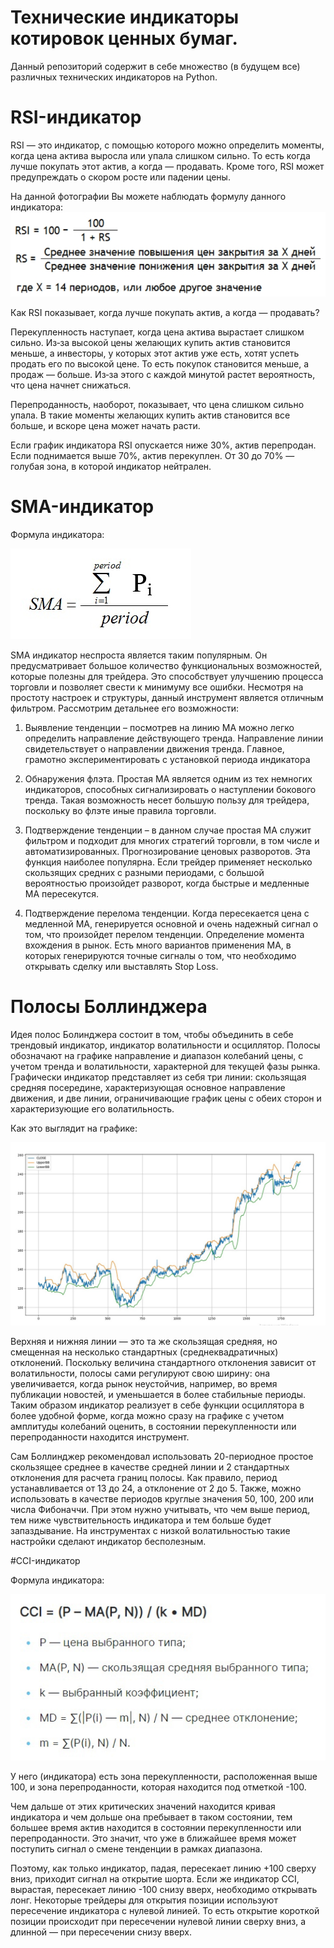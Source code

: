 # Технические индикаторы котировок ценных бумаг.

Данный репозиторий содержит в себе множество (в будущем все) различных технических индикаторов на Python.

# RSI-индикатор

RSI — это индикатор, с помощью которого можно определить моменты, когда цена актива выросла или упала слишком сильно. То есть когда лучше покупать этот актив, а когда — продавать. Кроме того, RSI может предупреждать о скором росте или падении цены.

На данной фотографии Вы можете наблюдать формулу данного индикатора:
![Image alt](https://github.com/LRKZZ/technical-indicators/blob/main/technical%20indicators/tech_pictures/RSIpic.jpg)

Как RSI показывает, когда лучше покупать актив, а когда — продавать?

Перекупленность наступает, когда цена актива вырастает слишком сильно. Из‑за высокой цены желающих купить актив становится меньше, а инвесторы, у которых этот актив уже есть, хотят успеть продать его по высокой цене. То есть покупок становится меньше, а продаж — больше. Из‑за этого с каждой минутой растет вероятность, что цена начнет снижаться.

Перепроданность, наоборот, показывает, что цена слишком сильно упала. В такие моменты желающих купить актив становится все больше, и вскоре цена может начать расти.

Если график индикатора RSI опускается ниже 30%, актив перепродан. Если поднимается выше 70%, актив перекуплен. От 30 до 70% — голубая зона, в которой индикатор нейтрален.

# SMA-индикатор

Формула индикатора:

![Image alt](https://github.com/LRKZZ/technical-indicators/blob/main/technical%20indicators/tech_pictures/SMA_indicator.jpg)

SMA индикатор неспроста является таким популярным. Он предусматривает большое количество функциональных возможностей, которые полезны для трейдера. Это способствует улучшению процесса торговли и позволяет свести к минимуму все ошибки. Несмотря на простоту настроек и структуры, данный инструмент является отличным фильтром. Рассмотрим детальнее его возможности:

1. Выявление тенденции – посмотрев на линию МА можно легко определить направление действующего тренда. Направление линии свидетельствует о направлении движения тренда. Главное, грамотно экспериментировать с установкой периода индикатора

2. Обнаружения флэта. Простая MA является одним из тех немногих индикаторов, способных сигнализировать о наступлении бокового тренда. Такая возможность несет большую пользу для трейдера, поскольку во флэте иные правила торговли.

3. Подтверждение тенденции – в данном случае простая MA служит фильтром и подходит для многих стратегий торговли, в том числе и автоматизированных.
Прогнозирование ценовых разворотов. Эта функция наиболее популярна. Если трейдер применяет несколько скользящих средних с разными периодами, с большой вероятностью произойдет разворот, когда быстрые и медленные МА пересекутся.

4. Подтверждение перелома тенденции. Когда пересекается цена с медленной МА, генерируется основной и очень надежный сигнал о том, что произойдет перелом тенденции.
Определение момента вхождения в рынок. Есть много вариантов применения МА, в которых генерируются точные сигналы о том, что необходимо открывать сделку или выставлять Stop Loss.

# Полосы Боллинджера

Идея полос Болинджера состоит в том, чтобы объединить в себе трендовый индикатор, индикатор волатильности и осциллятор. Полосы обозначают на графике направление и диапазон колебаний цены, с учетом тренда и волатильности, характерной для текущей фазы рынка. Графически индикатор представляет из себя три линии: скользящая средняя посередине, характеризующая основное направление движения, и две линии, ограничивающие график цены с обеих сторон и характеризующие его волатильность.

Как это выглядит на графике:

![Image alt](https://github.com/LRKZZ/technical-indicators/blob/main/technical%20indicators/tech_pictures/BollingerBands_pic.jpg)

Верхняя и нижняя линии — это та же скользящая средняя, но смещенная на несколько стандартных (среднеквадратичных) отклонений. Поскольку величина стандартного отклонения зависит от волатильности, полосы сами регулируют свою ширину: она увеличивается, когда рынок неустойчив, например, во время публикации новостей, и уменьшается в более стабильные периоды. Таким образом индикатор реализует в себе функции осциллятора в более удобной форме, когда можно сразу на графике с учетом амплитуды колебаний оценить, в состоянии перекупленности или перепроданности находится инструмент.

Сам Боллинджер рекомендовал использовать 20-периодное простое скользящее среднее в качестве средней линии и 2 стандартных отклонения для расчета границ полосы. Как правило, период устанавливается от 13 до 24, а отклонение от 2 до 5. Также, можно использовать в качестве периодов круглые значения 50, 100, 200 или числа Фибоначчи. При этом нужно учитывать, что чем выше период, тем ниже чувствительность индикатора и тем больше будет запаздывание. На инструментах с низкой волатильностью такие настройки сделают индикатор бесполезным.

#CCI-индикатор

Формула индикатора:

![Image alt](https://github.com/LRKZZ/technical-indicators/blob/main/technical%20indicators/tech_pictures/ССI_pic.jpg)

У него (индикатора) есть зона перекупленности, расположенная выше 100, и зона перепроданности, которая находится под отметкой -100.

Чем дальше от этих критических значений находится кривая индикатора и чем дольше она пребывает в таком состоянии, тем большее время актив находится в состоянии перекупленности или перепроданности. Это значит, что уже в ближайшее время может поступить сигнал о смене тенденции в рамках диапазона.

Поэтому, как только индикатор, падая, пересекает линию +100 сверху вниз, приходит сигнал на открытие шорта. Если же индикатор CCI, вырастая, пересекает линию -100 снизу вверх, необходимо открывать лонг. Некоторые трейдеры для открытия позиции используют пересечение индикатора с нулевой линией. То есть открытие короткой позиции происходит при пересечении нулевой линии сверху вниз, а длинной — при пересечении снизу вверх.

